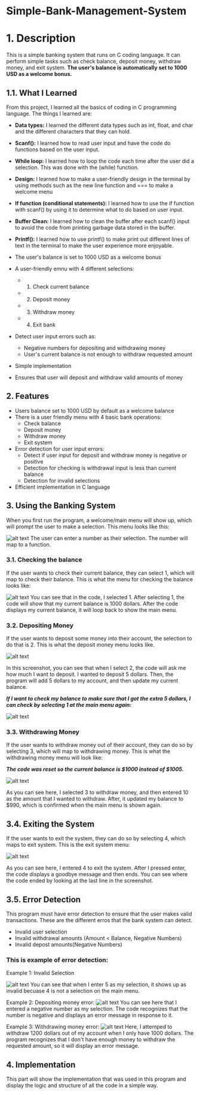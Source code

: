 # Simple-Bank-Management-System

# 1. Description
This is a simple banking system that runs on C coding language. It can perform simple tasks such as check balance, deposit money, withdraw money, and exit system. **The user's balance is automatically set to 1000 USD as a welcome bonus.**

## 1.1. What I Learned
From this project, I learned all the basics of coding in C programming language. The things I learned are:

- **Data types:** I learned the different data types such as int, float, and char and the different characters that they can hold.

- **Scanf():** I learned how to read user input and have the code do functions based on the user input.

- **While loop:** I learned how to loop the code each time after the user did a selection. This was done with the (while) function.

- **Design:** I learned how to make a user-friendly design in the terminal by using methods such as the new line function and === to make a welcome menu

- **If function (conditional statements):** I learned how to use the if function with scanf() by using it to determine what to do based on user input. 

- **Buffer Clean:** I learned how to clean the buffer after each scanf() input to avoid the code from printing garbage data stored in the buffer. 

- **Printf():** I learned how to use printf() to make print out different lines of text in the terminal to make the user experience more enjoyable.

- The user's balance is set to 1000 USD as a welcome bonus

- A user-friendly emnu with 4 different selections:
  - 1. Check current balance
  - 2. Deposit money
  - 3. Withdraw money
  - 4. Exit bank

- Detect user input errors such as:
  - Negative numbers for depositing and withdrawing money
  - User's current balance is not enough to withdraw requested amount

- Simple implementation
- Ensures that user will deposit and withdraw valid amounts of money

## 2. Features
- Users balance set to 1000 USD by default as a welcome balance
- There is a user friendly menu with 4 basic bank operations: 
  - Check balance
  - Deposit money
  - Withdraw money
  - Exit system
- Error detection for user input errors:
  - Detect if user input for deposit and withdraw money is negative or positive
  - Detection for checking is withdrawal input is less than current balance
  - Detection for invalid selections
- Efficient implementation in C language

## 3. Using the Banking System

When you first run the program, a welcome/main menu will show up, which will prompt the user to make a selection. This menu looks like this: 

![alt text](image.png)
The user can enter a number as their selection. The number will map to a function. 

### 3.1. Checking the balance
If the user wants to check their current balance, they can select 1, which will map to check their balance. This is what the menu for checking the balance looks like:

![alt text](image-1.png)
You can see that in the code, I selected 1. After selecting 1, the code will show that my current balance is 1000 dollars. After the code displays my current balance, it will loop back to show the main menu. 

### 3.2. Depositing Money
If the user wants to deposit some money into their account, the selection to do that is 2. This is what the deposit money menu looks like. 

![alt text](image-2.png)

In this screenshot, you can see that when I select 2, the code will ask me how much I want to deposit. I wanted to deposit 5 dollars. Then, the program will add 5 dollars to my account, and then update my current balance.

*__*If I want to check my balance to make sure that I got the extra 5 dollars, I can check by selecting 1 at the main menu again:*__*

![alt text](image-3.png)

### 3.3. Withdrawing Money
If the user wants to withdraw money out of their account, they can do so by selecting 3, which will map to withdrawing money. This is what the withdrawing money menu will look like: 

*__*The code was reset so the current balance is $1000 instead of $1005.*__*

![alt text](image-4.png)

As you can see here, I selected 3 to withdraw money, and then entered 10 as the amount that I wanted to withdraw. After, it updated my balance to $990, which is confirmed when the main menu is shown again. 

## 3.4. Exiting the System

If the user wants to exit the system, they can do so by selecting 4, which maps to exit system. This is the exit system menu:

![alt text](image-5.png)

As you can see here, I entered 4 to exit the system. After I pressed enter, the code displays a goodbye message and then ends. You can see where the code ended by looking at the last line in the screenshot. 

## 3.5. Error Detection

This program must have error detection to ensure that the user makes valid transactions. These are the different erros that the bank system can detect. 
- Invalid user selection
- Invalid withdrawal amounts (Amount < Balance, Negative Numbers)
- Invalid depost amounts(Negative Numbers)
   
### This is example of error detection: 

Example 1: Invalid Selection

![alt text](image-6.png)
You can see that when I enter 5 as my selection, it shows up as invalid becuase 4 is not a selection on the main menu. 

Example 2: Depositing money error: 
![alt text](image-8.png)
You can see here that I entered a negative number as my selection. The code recognizes that the number is negative and displays an error message in response to it. 

Example 3: Withdrawing money error: 
![alt text](image-9.png)
Here, I attemped to withdraw 1200 dollars out of my account when I only have 1000 dollars. The program recognizes that I don't have enough money to withdraw the requested amount, so it will display an error message. 

## 4. Implementation
This part will show the implementation that was used in this program and display the logic and structure of all the code in a simple way.





  
